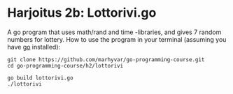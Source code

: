 # Harjoitus 2b: Lottorivi.go

A go program that uses math/rand and time -libraries, and gives 7 random numbers for lottery.
How to use the program in your terminal (assuming you have [go](https://golang.org/) installed):
```
git clone https://github.com/marhyvar/go-programming-course.git
cd go-programming-course/h2/lottorivi
```

```
go build lottorivi.go
./lottorivi 
```

